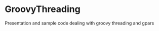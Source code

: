 GroovyThreading
===============

Presentation and sample code dealing with groovy threading and gpars